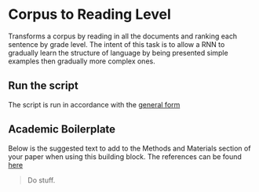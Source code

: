 # Corpus to Reading Level

Transforms a corpus by reading in all the documents and ranking each sentence by grade level.
The intent of this task is to allow a RNN to gradually learn the structure of language by being presented simple examples then gradually more complex ones.

## Run the script

The script is run in accordance with the [general form](../#scripts)

## Academic Boilerplate

Below is the suggested text to add to the Methods and Materials section of your paper when using this building block.
The references can be found [here](./references.bib)

> Do stuff.

